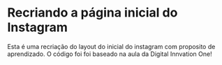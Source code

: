 # Recriando a página inicial do Instagram

Esta é uma recriação do layout do inicial do instagram com proposito de aprendizado. O código foi foi baseado na aula da Digital Innvation One!



